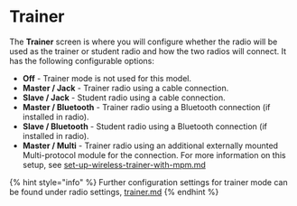 # Trainer

The **Trainer** screen is where you will configure whether the radio will be used as the trainer or student radio and how the two radios will connect.  It has the following configurable options:

* **Off** - Trainer mode is not used for this model.&#x20;
* **Master / Jack** - Trainer radio using a cable connection.
* **Slave / Jack** - Student radio using a cable connection.
* **Master / Bluetooth** - Trainer radio using a Bluetooth connection (if installed in radio).
* **Slave / Bluetooth** - Student radio using a Bluetooth connection (if installed in radio).
* **Master / Multi** - Trainer radio using an additional externally mounted Multi-protocol module for the connection. For more information on this setup, see [set-up-wireless-trainer-with-mpm.md](../../../../set-up-wireless-trainer-with-mpm.md "mention")

{% hint style="info" %}
Further configuration settings for trainer mode can be found under radio settings, [trainer.md](../../radio-settings/trainer.md "mention")
{% endhint %}

